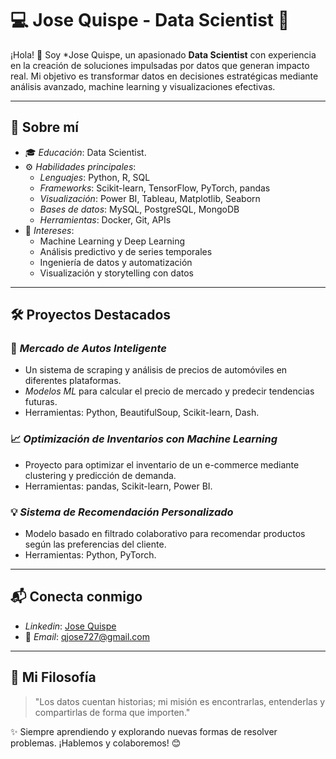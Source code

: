 # 💻 Jose Quispe - Data Scientist 🚀

¡Hola! 👋 Soy *Jose Quispe, un apasionado **Data Scientist** con experiencia en la creación de soluciones impulsadas por datos que generan impacto real. Mi objetivo es transformar datos en decisiones estratégicas mediante análisis avanzado, machine learning y visualizaciones efectivas.

---

## 🌟 Sobre mí

- 🎓 *Educación*: Data Scientist.
- ⚙️ *Habilidades principales*:
  - *Lenguajes*: Python, R, SQL
  - *Frameworks*: Scikit-learn, TensorFlow, PyTorch, pandas
  - *Visualización*: Power BI, Tableau, Matplotlib, Seaborn
  - *Bases de datos*: MySQL, PostgreSQL, MongoDB
  - *Herramientas*: Docker, Git, APIs
- 🤖 *Intereses*:
  - Machine Learning y Deep Learning
  - Análisis predictivo y de series temporales
  - Ingeniería de datos y automatización
  - Visualización y storytelling con datos

---

## 🛠️ Proyectos Destacados

### 🚗 *Mercado de Autos Inteligente*
- Un sistema de scraping y análisis de precios de automóviles en diferentes plataformas.
- *Modelos ML* para calcular el precio de mercado y predecir tendencias futuras.
- Herramientas: Python, BeautifulSoup, Scikit-learn, Dash.

### 📈 *Optimización de Inventarios con Machine Learning*
- Proyecto para optimizar el inventario de un e-commerce mediante clustering y predicción de demanda.
- Herramientas: pandas, Scikit-learn, Power BI.

### 💡 *Sistema de Recomendación Personalizado*
- Modelo basado en filtrado colaborativo para recomendar productos según las preferencias del cliente.
- Herramientas: Python, PyTorch.

---

## 📬 Conecta conmigo

-  *Linkedin*: [Jose Quispe](www.linkedin.com/in/qjose)
- 📧 *Email*: [qjose727@gmail.com](mailto:qjose727@gmail.com)

---

## 🚀 Mi Filosofía

> "Los datos cuentan historias; mi misión es encontrarlas, entenderlas y compartirlas de forma que importen."

✨ Siempre aprendiendo y explorando nuevas formas de resolver problemas. ¡Hablemos y colaboremos! 😊
